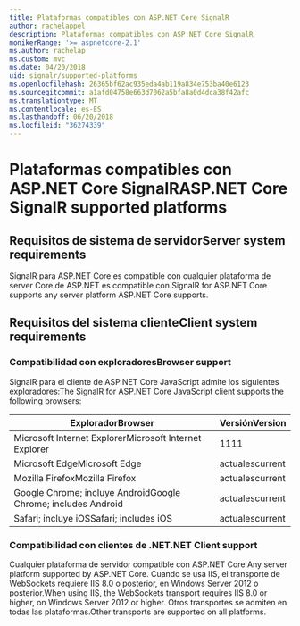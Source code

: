 ```yaml
---
title: Plataformas compatibles con ASP.NET Core SignalR
author: rachelappel
description: Plataformas compatibles con ASP.NET Core SignalR
monikerRange: '>= aspnetcore-2.1'
ms.author: rachelap
ms.custom: mvc
ms.date: 04/20/2018
uid: signalr/supported-platforms
ms.openlocfilehash: 26365bf62ac935eda4ab119a834e753ba40e6123
ms.sourcegitcommit: a1afd04758e663d7062a5bfa8a0d4dca38f42afc
ms.translationtype: MT
ms.contentlocale: es-ES
ms.lasthandoff: 06/20/2018
ms.locfileid: "36274339"
---
```

# <a name="aspnet-core-signalr-supported-platforms"></a><span data-ttu-id="66ad9-103">Plataformas compatibles con ASP.NET Core SignalR</span><span class="sxs-lookup"><span data-stu-id="66ad9-103">ASP.NET Core SignalR supported platforms</span></span>

## <a name="server-system-requirements"></a><span data-ttu-id="66ad9-104">Requisitos de sistema de servidor</span><span class="sxs-lookup"><span data-stu-id="66ad9-104">Server system requirements</span></span>

<span data-ttu-id="66ad9-105">SignalR para ASP.NET Core es compatible con cualquier plataforma de server Core de ASP.NET es compatible con.</span><span class="sxs-lookup"><span data-stu-id="66ad9-105">SignalR for ASP.NET Core supports any server platform ASP.NET Core supports.</span></span>

## <a name="client-system-requirements"></a><span data-ttu-id="66ad9-106">Requisitos del sistema cliente</span><span class="sxs-lookup"><span data-stu-id="66ad9-106">Client system requirements</span></span>

### <a name="browser-support"></a><span data-ttu-id="66ad9-107">Compatibilidad con exploradores</span><span class="sxs-lookup"><span data-stu-id="66ad9-107">Browser support</span></span>

<span data-ttu-id="66ad9-108">SignalR para el cliente de ASP.NET Core JavaScript admite los siguientes exploradores:</span><span class="sxs-lookup"><span data-stu-id="66ad9-108">The SignalR for ASP.NET Core JavaScript client supports the following browsers:</span></span>

| <span data-ttu-id="66ad9-109">Explorador</span><span class="sxs-lookup"><span data-stu-id="66ad9-109">Browser</span></span> | <span data-ttu-id="66ad9-110">Versión</span><span class="sxs-lookup"><span data-stu-id="66ad9-110">Version</span></span> |
| ------- | ------- |
| <span data-ttu-id="66ad9-111">Microsoft Internet Explorer</span><span class="sxs-lookup"><span data-stu-id="66ad9-111">Microsoft Internet Explorer</span></span> | <span data-ttu-id="66ad9-112">11</span><span class="sxs-lookup"><span data-stu-id="66ad9-112">11</span></span> |
| <span data-ttu-id="66ad9-113">Microsoft Edge</span><span class="sxs-lookup"><span data-stu-id="66ad9-113">Microsoft Edge</span></span> | <span data-ttu-id="66ad9-114">actuales</span><span class="sxs-lookup"><span data-stu-id="66ad9-114">current</span></span> |
| <span data-ttu-id="66ad9-115">Mozilla Firefox</span><span class="sxs-lookup"><span data-stu-id="66ad9-115">Mozilla Firefox</span></span> | <span data-ttu-id="66ad9-116">actuales</span><span class="sxs-lookup"><span data-stu-id="66ad9-116">current</span></span> |
| <span data-ttu-id="66ad9-117">Google Chrome; incluye Android</span><span class="sxs-lookup"><span data-stu-id="66ad9-117">Google Chrome; includes Android</span></span> | <span data-ttu-id="66ad9-118">actuales</span><span class="sxs-lookup"><span data-stu-id="66ad9-118">current</span></span> |
| <span data-ttu-id="66ad9-119">Safari; incluye iOS</span><span class="sxs-lookup"><span data-stu-id="66ad9-119">Safari; includes iOS</span></span> | <span data-ttu-id="66ad9-120">actuales</span><span class="sxs-lookup"><span data-stu-id="66ad9-120">current</span></span> |
 
### <a name="net-client-support"></a><span data-ttu-id="66ad9-121">Compatibilidad con clientes de .NET</span><span class="sxs-lookup"><span data-stu-id="66ad9-121">.NET Client support</span></span>

<span data-ttu-id="66ad9-122">Cualquier plataforma de servidor compatible con ASP.NET Core.</span><span class="sxs-lookup"><span data-stu-id="66ad9-122">Any server platform supported by ASP.NET Core.</span></span> <span data-ttu-id="66ad9-123">Cuando se usa IIS, el transporte de WebSockets requiere IIS 8.0 o posterior, en Windows Server 2012 o posterior.</span><span class="sxs-lookup"><span data-stu-id="66ad9-123">When using IIS, the WebSockets transport requires IIS 8.0 or higher, on Windows Server 2012 or higher.</span></span> <span data-ttu-id="66ad9-124">Otros transportes se admiten en todas las plataformas.</span><span class="sxs-lookup"><span data-stu-id="66ad9-124">Other transports are supported on all platforms.</span></span>